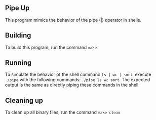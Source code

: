 ## Pipe Up

This program mimics the behavior of the pipe (|) operator in shells. 

## Building

To build this program, run the command `make`

## Running
To simulate the behavior of the shell command `ls | wc | sort`, execute `./pipe` with the following commands: `./pipe ls wc sort`. The expected output is the same as directly piping these commands in the shell. 

## Cleaning up
To clean up all binary files, run the command `make clean`
